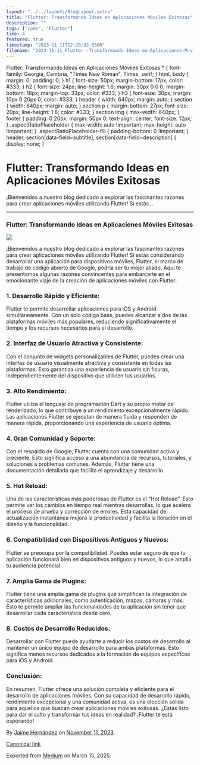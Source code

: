 ```yaml
---
layout: "../../layouts/BlogLayout.astro"
title: "Flutter: Transformando Ideas en Aplicaciones Móviles Exitosas"
description: ""
tags: ["code", "Flutter"]
time: 4
featured: true
timestamp: "2023-11-11T12:20:32-0300"
filename: "2023-11-11_Flutter--Transformando-Ideas-en-Aplicaciones-M-viles-Exitosas-6bf89b040e8e"
---
```


Flutter: Transformando Ideas en Aplicaciones Móviles Exitosas \* { font-family: Georgia, Cambria, "Times New Roman", Times, serif; } html, body { margin: 0; padding: 0; } h1 { font-size: 50px; margin-bottom: 17px; color: #333; } h2 { font-size: 24px; line-height: 1.6; margin: 30px 0 0 0; margin-bottom: 18px; margin-top: 33px; color: #333; } h3 { font-size: 30px; margin: 10px 0 20px 0; color: #333; } header { width: 640px; margin: auto; } section { width: 640px; margin: auto; } section p { margin-bottom: 27px; font-size: 20px; line-height: 1.6; color: #333; } section img { max-width: 640px; } footer { padding: 0 20px; margin: 50px 0; text-align: center; font-size: 12px; } .aspectRatioPlaceholder { max-width: auto !important; max-height: auto !important; } .aspectRatioPlaceholder-fill { padding-bottom: 0 !important; } header, section\[data-field=subtitle\], section\[data-field=description\] { display: none; }

Flutter: Transformando Ideas en Aplicaciones Móviles Exitosas
=============================================================

¡Bienvenidos a nuestro blog dedicado a explorar las fascinantes razones para crear aplicaciones móviles utilizando Flutter! Si estás…

* * *

### Flutter: Transformando Ideas en Aplicaciones Móviles Exitosas

![](https://cdn-images-1.medium.com/max/800/0*W-ZTegJ9MCdQhrz5.png)

¡Bienvenidos a nuestro blog dedicado a explorar las fascinantes razones para crear aplicaciones móviles utilizando Flutter! Si estás considerando desarrollar una aplicación para dispositivos móviles, Flutter, el marco de trabajo de código abierto de Google, podría ser tu mejor aliado. Aquí te presentamos algunas razones convincentes para embarcarte en el emocionante viaje de la creación de aplicaciones móviles con Flutter:

### 1\. Desarrollo Rápido y Eficiente:

Flutter te permite desarrollar aplicaciones para iOS y Android simultáneamente. Con un solo código base, puedes alcanzar a dos de las plataformas móviles más populares, reduciendo significativamente el tiempo y los recursos necesarios para el desarrollo.

### 2\. Interfaz de Usuario Atractiva y Consistente:

Con el conjunto de widgets personalizables de Flutter, puedes crear una interfaz de usuario visualmente atractiva y consistente en todas las plataformas. Esto garantiza una experiencia de usuario sin fisuras, independientemente del dispositivo que utilicen tus usuarios.

### 3\. Alto Rendimiento:

Flutter utiliza el lenguaje de programación Dart y su propio motor de renderizado, lo que contribuye a un rendimiento excepcionalmente rápido. Las aplicaciones Flutter se ejecutan de manera fluida y responden de manera rápida, proporcionando una experiencia de usuario óptima.

### 4\. Gran Comunidad y Soporte:

Con el respaldo de Google, Flutter cuenta con una comunidad activa y creciente. Esto significa acceso a una abundancia de recursos, tutoriales, y soluciones a problemas comunes. Además, Flutter tiene una documentación detallada que facilita el aprendizaje y desarrollo.

### 5\. Hot Reload:

Una de las características más poderosas de Flutter es el “Hot Reload”. Esto permite ver los cambios en tiempo real mientras desarrollas, lo que acelera el proceso de prueba y corrección de errores. Esta capacidad de actualización instantánea mejora la productividad y facilita la iteración en el diseño y la funcionalidad.

### 6\. Compatibilidad con Dispositivos Antiguos y Nuevos:

Flutter se preocupa por la compatibilidad. Puedes estar seguro de que tu aplicación funcionará bien en dispositivos antiguos y nuevos, lo que amplía tu audiencia potencial.

### 7\. Amplia Gama de Plugins:

Flutter tiene una amplia gama de plugins que simplifican la integración de características adicionales, como autenticación, mapas, cámaras y más. Esto te permite ampliar las funcionalidades de tu aplicación sin tener que desarrollar cada característica desde cero.

### 8\. Costos de Desarrollo Reducidos:

Desarrollar con Flutter puede ayudarte a reducir los costos de desarrollo al mantener un único equipo de desarrollo para ambas plataformas. Esto significa menos recursos dedicados a la formación de equipos específicos para iOS y Android.

### Conclusión:

En resumen, Flutter ofrece una solución completa y eficiente para el desarrollo de aplicaciones móviles. Con su capacidad de desarrollo rápido, rendimiento excepcional y una comunidad activa, es una elección sólida para aquellos que buscan crear aplicaciones móviles exitosas. ¿Estás listo para dar el salto y transformar tus ideas en realidad? ¡Flutter te está esperando!

By [Jaime Hernández](https://medium.com/@devjaime) on [November 11, 2023](https://medium.com/p/6bf89b040e8e).

[Canonical link](https://medium.com/@devjaime/flutter-transformando-ideas-en-aplicaciones-m%C3%B3viles-exitosas-6bf89b040e8e)

Exported from [Medium](https://medium.com) on March 15, 2025.
